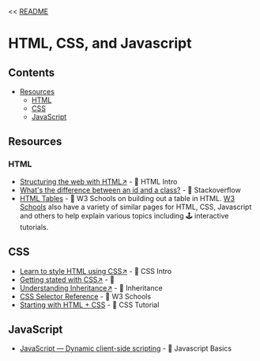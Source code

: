 << [README](./README.md)

# HTML, CSS, and Javascript

## Contents
- [Resources](#resources)
    - [HTML](#html)
    - [CSS](#css)
    - [JavaScript](#javascript)

## Resources
### HTML
- [Structuring the web with HTML↗️](https://developer.mozilla.org/en-US/docs/Learn/HTML) - 📄 HTML Intro
- [What's the difference between an id and a class?](https://stackoverflow.com/questions/544010/whats-the-difference-between-an-id-and-a-class) - 📄 Stackoverflow
- [HTML Tables](https://www.w3schools.com/html/html_tables.asp) - 📄 W3 Schools on building out a table in HTML. [W3 Schools](https://www.w3schools.com) also have a variety of similar pages for HTML, CSS, Javascript and others to help explain various topics including 🕹️ interactive tutorials.
## CSS 
- [Learn to style HTML using CSS↗️](https://developer.mozilla.org/en-US/docs/Learn/CSS) - 📄 CSS Intro 
- [Getting stated with CSS↗️](https://developer.mozilla.org/en-US/docs/Learn/CSS/First_steps/Getting_started) - 📄
- [Understanding Inheritance↗️](https://developer.mozilla.org/en-US/docs/Learn/CSS/Building_blocks/Cascade_and_inheritance#understanding_inheritance) - 📄 Inheritance
- [CSS Selector Reference](https://www.w3schools.com/cssref/css_selectors.php) - 📄 W3 Schools
- [Starting with HTML + CSS](https://www.w3.org/Style/Examples/011/firstcss.en.html) - 📄 CSS Tutorial
## JavaScript
- [JavaScript — Dynamic client-side scripting](https://developer.mozilla.org/en-US/docs/Learn/JavaScript) - 📄 Javascript Basics

